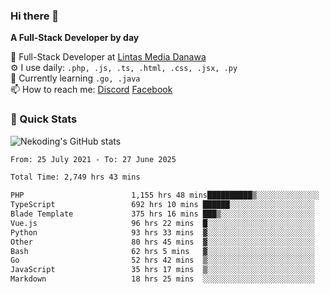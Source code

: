 ### Hi there 👋

**A Full-Stack Developer by day**

🔭 Full-Stack Developer at [Lintas Media Danawa](https://www.lintasmediadanawa.com/)  
⚙️ I use daily: `.php, .js, .ts, .html, .css, .jsx, .py`  
🌱 Currently learning `.go, .java`  
📫 How to reach me: [Discord](https://discordapp.com/users/984448732999327766)  [Facebook](https://fb.me/tyvandi)  

### 🚀 Quick Stats  

![Nekoding's GitHub stats](https://github-readme-stats.vercel.app/api?username=nekoding&show_icons=true)

<!--START_SECTION:waka-->

```txt
From: 25 July 2021 - To: 27 June 2025

Total Time: 2,749 hrs 43 mins

PHP                        1,155 hrs 48 mins██████████▒░░░░░░░░░░░░░░   40.83 %
TypeScript                 692 hrs 10 mins ██████░░░░░░░░░░░░░░░░░░░   24.45 %
Blade Template             375 hrs 16 mins ███▒░░░░░░░░░░░░░░░░░░░░░   13.26 %
Vue.js                     96 hrs 22 mins  █░░░░░░░░░░░░░░░░░░░░░░░░   03.40 %
Python                     93 hrs 33 mins  ▓░░░░░░░░░░░░░░░░░░░░░░░░   03.31 %
Other                      80 hrs 45 mins  ▓░░░░░░░░░░░░░░░░░░░░░░░░   02.85 %
Bash                       62 hrs 5 mins   ▓░░░░░░░░░░░░░░░░░░░░░░░░   02.19 %
Go                         52 hrs 42 mins  ▒░░░░░░░░░░░░░░░░░░░░░░░░   01.86 %
JavaScript                 35 hrs 17 mins  ▒░░░░░░░░░░░░░░░░░░░░░░░░   01.25 %
Markdown                   18 hrs 25 mins  ░░░░░░░░░░░░░░░░░░░░░░░░░   00.65 %
```

<!--END_SECTION:waka-->

<!--
**nekoding/nekoding** is a ✨ _special_ ✨ repository because its `README.md` (this file) appears on your GitHub profile.

Here are some ideas to get you started:

- 🔭 I’m currently working on ...
- 🌱 I’m currently learning ...
- 👯 I’m looking to collaborate on ...
- 🤔 I’m looking for help with ...
- 💬 Ask me about ...
- 📫 How to reach me: ...
- 😄 Pronouns: ...
- ⚡ Fun fact: ...
-->
